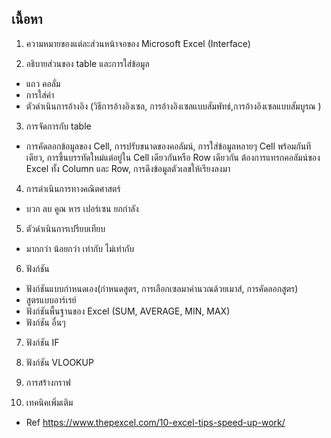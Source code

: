 ## เนื้อหา
1.	ความหมายของแต่ละส่วนหน้าจอของ Microsoft Excel (Interface)

2.	อธิบายส่วนของ table และการใส่ข้อมูล
  -	แถว คอลั่ม
  -	การใส่ค่า
  -	ตัวดำเนินการอ้างอิง (วิธีการอ้างอิงเซล, การอ้างอิงเซลแบบสัมพัทธ์,การอ้างอิงเซลแบบสัมบูรณ )
3.	การจัดการกับ table
  -	การคัดลอกข้อมูลของ Cell, การปรับขนาดของคอลัมน์, การใส่ข้อมูลหลายๆ Cell พร้อมกันทีเดียว, การขึ้นบรรทัดใหม่แต่อยู่ใน Cell เดียวกันหรือ Row เดียวกัน
ต้องการแทรกคอลัมน์ของ Excel ทั้ง Column และ Row, การดึงข้อมูลตัวเลขให้เรียงลงมา

4.	การดำเนินการทางคณิตศาสตร์ 
  -	บวก ลบ คูณ หาร เปอร์เซน ยกกำลัง
  
5.	ตัวดำเนินการเปรียบเทียบ
  -	มากกว่า น้อยกว่า เท่ากับ ไม่เท่ากับ
  
6.	ฟังก์ชัน
  -	ฟังก์ชันแบบกำหนดเอง(กำหนดสูตร, การเลือกเซลมาคำนวณด้วยเมาส์, การคัดลอกสูตร)
  -	สูตรแบบอาร์เรย์
  -	ฟังก์ชันพื้นฐานของ Excel (SUM, AVERAGE, MIN, MAX)
  -	ฟังก์ชัน อื่นๆ
  
7.	ฟังก์ชัน IF 

8.	ฟังก์ชัน VLOOKUP

9.	การสร้างกราฟ

10.	เทคนิคเพิ่มเติม
  -	Ref https://www.thepexcel.com/10-excel-tips-speed-up-work/

